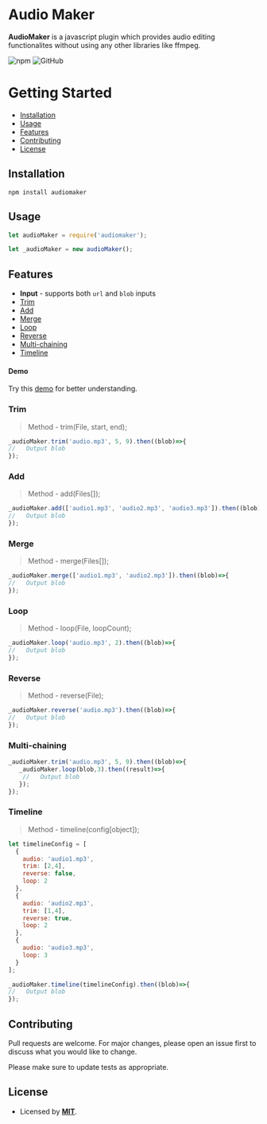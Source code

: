 
# Audio Maker

**AudioMaker** is a javascript plugin which provides audio editing functionalites without using any other libraries like ffmpeg.

![npm](https://img.shields.io/npm/v/audiomaker) 
![GitHub](https://img.shields.io/github/license/alivedevking/audiomaker)
# Getting Started

- [Installation](#installation)
- [Usage](#usage)
- [Features](#features)
- [Contributing](#contributing)
- [License](#license)


## Installation

```shell
npm install audiomaker
```

## Usage

```javascript
let audioMaker = require('audiomaker');

let _audioMaker = new audioMaker();
```

## Features

- **Input** - supports both `url` and `blob` inputs
- [Trim](#trim)
- [Add](#add)
- [Merge](#merge)
- [Loop](#loop)
- [Reverse](#reverse)
- [Multi-chaining](#multi-chaining)
- [Timeline](#timeline)

#### Demo
Try this [demo](https://alivedevking.github.io/) for better understanding.
### Trim
> Method - trim(File, start, end);
```javascript
_audioMaker.trim('audio.mp3', 5, 9).then((blob)=>{
//   Output blob
});
```

### Add
> Method - add(Files[]);
```javascript
_audioMaker.add(['audio1.mp3', 'audio2.mp3', 'audio3.mp3']).then((blob)=>{
//   Output blob
});
```
### Merge
> Method - merge(Files[]);
```javascript
_audioMaker.merge(['audio1.mp3', 'audio2.mp3']).then((blob)=>{
//   Output blob
});
```
### Loop
> Method - loop(File, loopCount);
```javascript
_audioMaker.loop('audio.mp3', 2).then((blob)=>{
//   Output blob
});
```
### Reverse
> Method - reverse(File);
```javascript
_audioMaker.reverse('audio.mp3').then((blob)=>{
//   Output blob
});
```
### Multi-chaining

```javascript
_audioMaker.trim('audio.mp3', 5, 9).then((blob)=>{
   _audioMaker.loop(blob,3).then((result)=>{
    //   Output blob
   });
});
```

### Timeline
> Method - timeline(config[object]);
```javascript
let timelineConfig = [
  {
    audio: 'audio1.mp3',
    trim: [2,4],
    reverse: false,
    loop: 2
  },
  {
    audio: 'audio2.mp3',
    trim: [1,4],
    reverse: true,
    loop: 2
  },
  {
    audio: 'audio3.mp3',
    loop: 3
  }
];

_audioMaker.timeline(timelineConfig).then((blob)=>{
//   Output blob
});
```
## Contributing
Pull requests are welcome. For major changes, please open an issue first to discuss what you would like to change.

Please make sure to update tests as appropriate.

## License

- Licensed by **[MIT](https://github.com/alivedevking/audiomaker/blob/master/LICENSE.md)**.